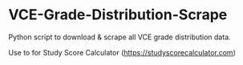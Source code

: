 # VCE-Grade-Distribution-Scrape
Python script to download &amp; scrape all VCE grade distribution data.

Use to for Study Score Calculator (https://studyscorecalculator.com)
